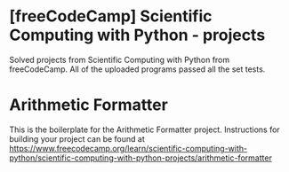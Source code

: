 # [freeCodeCamp] Scientific Computing with Python - projects
Solved projects from Scientific Computing with Python from freeCodeCamp.
All of the uploaded programs passed all the set tests.

# Arithmetic Formatter

This is the boilerplate for the Arithmetic Formatter project. Instructions for building your project can be found at https://www.freecodecamp.org/learn/scientific-computing-with-python/scientific-computing-with-python-projects/arithmetic-formatter
